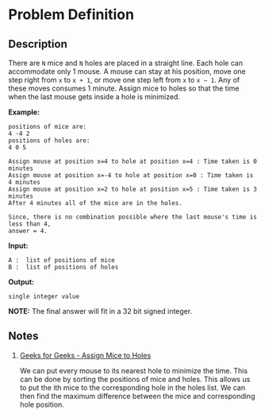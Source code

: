 # Problem Definition

## Description

There are `N` mice and `N` holes are placed in a straight line. Each hole can accommodate only 1 mouse. A mouse can stay at his position, move one step right from `x` to `x + 1`, or move one step left from `x` to `x − 1`. Any of these moves consumes 1 minute. Assign mice to holes so that the time when the last mouse gets inside a hole is minimized.

**Example:**

```text
positions of mice are:
4 -4 2
positions of holes are:
4 0 5

Assign mouse at position x=4 to hole at position x=4 : Time taken is 0 minutes
Assign mouse at position x=-4 to hole at position x=0 : Time taken is 4 minutes
Assign mouse at position x=2 to hole at position x=5 : Time taken is 3 minutes
After 4 minutes all of the mice are in the holes.

Since, there is no combination possible where the last mouse's time is less than 4,
answer = 4.
```

**Input:**

```text
A :  list of positions of mice
B :  list of positions of holes
```

**Output:**

```text
single integer value
```

**NOTE:** The final answer will fit in a 32 bit signed integer.

## Notes

1. [Geeks for Geeks - Assign Mice to Holes](https://www.geeksforgeeks.org/assign-mice-holes/)

    We can put every mouse to its nearest hole to minimize the time. This can be done by sorting the positions of mice and holes. This allows us to put the ith mice to the corresponding hole in the holes list. We can then find the maximum difference between the mice and corresponding hole position.